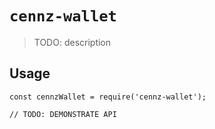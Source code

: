 # `cennz-wallet`

> TODO: description

## Usage

```
const cennzWallet = require('cennz-wallet');

// TODO: DEMONSTRATE API
```
